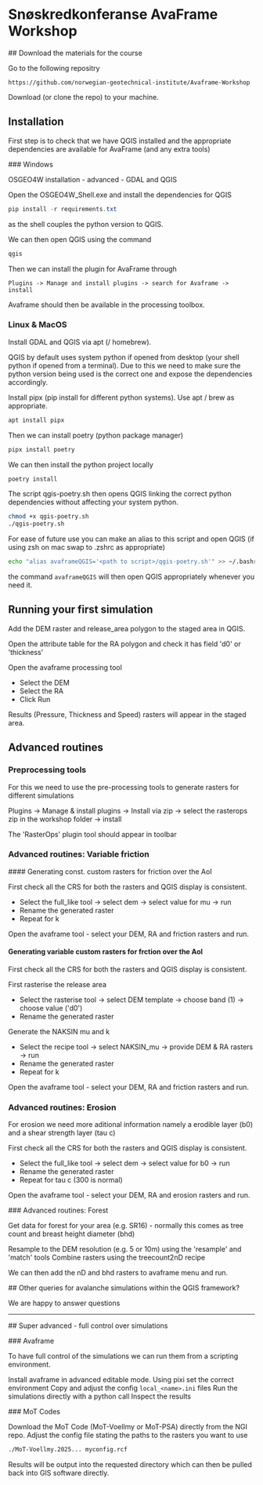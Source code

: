 # Snøskredkonferanse AvaFrame Workshop

## Download the materials for the course

Go to the following repositry

```url
https://github.com/norwegian-geotechnical-institute/Avaframe-Workshop
```

Download (or clone the repo) to your machine. 


## Installation

First step is to check that we have QGIS installed and the appropriate dependencies are available for AvaFrame (and any extra tools)

### Windows

OSGEO4W installation - advanced - GDAL and QGIS

Open the OSGEO4W_Shell.exe and install the dependencies for QGIS

```powershell
pip install -r requirements.txt
```

as the shell couples the python version to QGIS.

We can then open QGIS using the command

```powershell
qgis
```  

Then we can install the plugin for AvaFrame through

```text
Plugins -> Manage and install plugins -> search for Avaframe -> install
```

Avaframe should then be available in the processing toolbox. 


### Linux & MacOS

Install GDAL and QGIS via apt (/ homebrew). 

QGIS by default uses system python if opened from desktop (your shell python if opened from a terminal). Due to this we need to make sure the python version being used is the correct one and expose the dependencies accordingly. 

Install pipx (pip install for different python systems). Use apt / brew as appropriate.

```bash
apt install pipx
``` 

Then we can install poetry (python package manager)

```bash
pipx install poetry
```

We can then install the python project locally

```bash
poetry install
```

The script qgis-poetry.sh then opens QGIS linking the correct python dependencies without affecting your system python. 

```bash
chmod +x qgis-poetry.sh
./qgis-poetry.sh
```

For ease of future use you can make an alias to this script and open QGIS (if using zsh on mac swap to .zshrc as appropriate) 

```bash
echo "alias avaframeQGIS='<path to script>/qgis-poetry.sh'" >> ~/.bashrc
```

the command `avaframeQGIS` will then open QGIS appropriately whenever you need it.


## Running your first simulation

Add the DEM raster and release_area polygon to the staged area in QGIS. 

Open the attribute table for the RA polygon and check it has field 'd0' or 'thickness'

Open the avaframe processing tool

 - Select the DEM
 - Select the RA
 - Click Run

Results (Pressure, Thickness and Speed) rasters will appear in the staged area.


## Advanced routines

### Preprocessing tools

For this we need to use the pre-processing tools to generate rasters for different simulations

Plugins -> Manage & install plugins -> Install via zip -> select the rasterops zip in the workshop folder -> install

The 'RasterOps' plugin tool should appear in toolbar


### Advanced routines: Variable friction

#### Generating const. custom rasters for friction over the AoI

First check all the CRS for both the rasters and QGIS display is consistent.

 - Select the full_like tool -> select dem -> select value for mu -> run
 - Rename the generated raster
 - Repeat for k

Open the avaframe tool - select your DEM, RA and friction rasters and run.

#### Generating variable custom rasters for frction over the AoI

First check all the CRS for both the rasters and QGIS display is consistent.

First rasterise the release area

 - Select the rasterise tool -> select DEM template -> choose band (1) -> choose value ('d0')
 - Rename the generated raster

Generate the NAKSIN mu and k

 - Select the recipe tool -> select NAKSIN_mu -> provide DEM & RA rasters -> run
 - Rename the generated raster
 - Repeat for k

Open the avaframe tool - select your DEM, RA and friction rasters and run.


### Advanced routines: Erosion 

For erosion we need more aditional information namely a erodible layer (b0) and a shear strength layer (tau c) 

First check all the CRS for both the rasters and QGIS display is consistent.

 - Select the full_like tool -> select dem -> select value for b0 -> run
 - Rename the generated raster
 - Repeat for tau c (300 is normal)

Open the avaframe tool - select your DEM, RA and erosion rasters and run.


### Advanced routines: Forest

Get data for forest for your area (e.g. SR16) - normally this comes as tree count and breast height diameter (bhd)

Resample to the DEM resolution (e.g. 5 or 10m) using the 'resample' and 'match' tools
Combine rasters using the treecount2nD recipe

We can then add the nD and bhd rasters to avaframe menu and run.


## Other queries for avalanche simulations within the QGIS framework?  

We are happy to answer questions


---

## Super advanced - full control over simulations

### Avaframe

To have full control of the simulations we can run them from a scripting environment. 

Install avaframe in advanced editable mode.
Using pixi set the correct environment
Copy and adjust the config `local_<name>.ini` files 
Run the simulations directly with a python call 
Inspect the results

### MoT Codes

Download the MoT Code (MoT-Voellmy or MoT-PSA) directly from the NGI repo. 
Adjust the config file stating the paths to the rasters you want to use

```bash
./MoT-Voellmy.2025... myconfig.rcf 
```

Results will be output into the requested directory which can then be pulled back into GIS software directly.

